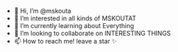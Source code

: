 - 👋 Hi, I’m @mskouta
- 👀 I’m interested in all kinds of MSKOUTAT
- 🌱 I’m currently learning about Everything
- 💞️ I’m looking to collaborate on INTERESTING THINGS
- 📫 How to reach me! leave a star ✨

<!---
mskouta/mskouta is a ✨ special ✨ repository because its `README.md` (this file) appears on your GitHub profile.
You can click the Preview link to take a look at your changes.
--->
